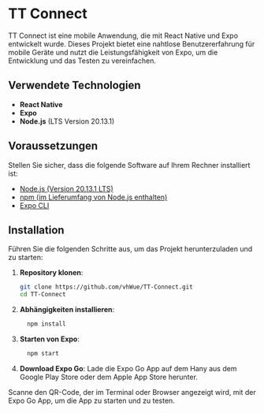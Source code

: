 # TT Connect

TT Connect ist eine mobile Anwendung, die mit React Native und Expo entwickelt wurde. Dieses Projekt bietet eine nahtlose Benutzererfahrung für mobile Geräte und nutzt die Leistungsfähigkeit von Expo, um die Entwicklung und das Testen zu vereinfachen.

## Verwendete Technologien

- **React Native**
- **Expo**
- **Node.js** (LTS Version 20.13.1)

## Voraussetzungen

Stellen Sie sicher, dass die folgende Software auf Ihrem Rechner installiert ist:

- [Node.js (Version 20.13.1 LTS)](https://nodejs.org/)
- [npm (im Lieferumfang von Node.js enthalten)](https://www.npmjs.com/)
- [Expo CLI](https://docs.expo.dev/get-started/installation/)

## Installation

Führen Sie die folgenden Schritte aus, um das Projekt herunterzuladen und zu starten:

1. **Repository klonen**:
   ```bash
   git clone https://github.com/vhWue/TT-Connect.git
   cd TT-Connect
   ```
2. **Abhängigkeiten installieren**:
   ```bash
     npm install
   ```

3. **Starten von Expo**:
   ```bash
     npm start
   ```
4. **Download Expo Go**: Lade die Expo Go App auf dem Hany aus dem Google Play Store oder dem Apple App Store herunter.

Scanne den QR-Code, der im Terminal oder Browser angezeigt wird, mit der Expo Go App, um die App zu starten und zu testen.
